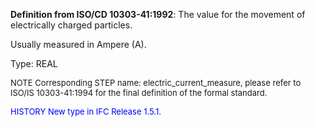 ﻿**Definition from ISO/CD 10303-41:1992**: The value for the movement of electrically charged particles.

Usually measured in Ampere (A).

Type: REAL

> <font size="-1">
  NOTE Corresponding STEP name: electric_current_measure, please refer to ISO/IS 10303-41:1994
  for the final definition of the formal standard.
</font>

> <font size="-1" color="#0000FF">
  HISTORY New type in IFC Release 1.5.1.
</font>
